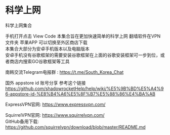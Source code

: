 # 科学上网
科学上网集合  

手机打开点击 View Code
本集合旨在更加快速简单的科学上网  翻墙软件在VPN文件夹
苹果APP 可以切换至外区商店下载  
本集合大部分为安卓手机版本以及电脑版本  
安卓手机没有谷歌框架的需要安装谷歌框架在上面的谷歌安装框架可一步到位，或者商店内搜索GO谷歌框架等工具

南韩交流Telegram电报群 : https://t.me/South_Korea_Chat

国外 appstore id 账号分享 参考这个链接
https://github.com/shadowrocketHelp/help/wiki/%E5%9B%BD%E5%A4%96-appstore-id-%E8%B4%A6%E5%8F%B7%E5%88%86%E4%BA%AB

ExpressVPN官网: https://www.expressvpn.com/

SquirrelVPN官网: https://www.squirrelvpn.com/  
GitHub备用下载: https://github.com/squirrelvpn/download/blob/master/README.md

